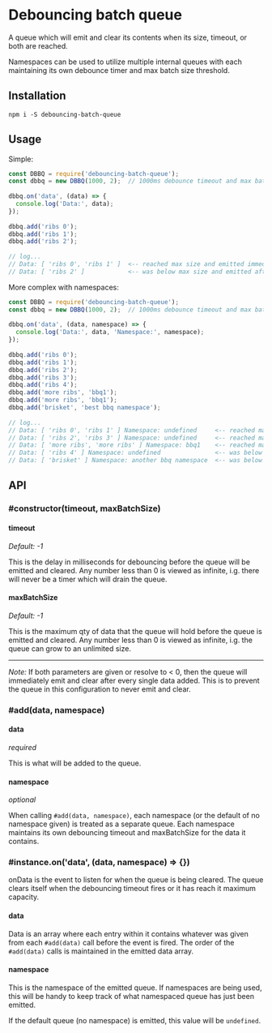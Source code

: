 # Debouncing batch queue

A queue which will emit and clear its contents when its size, timeout, or both are reached.

Namespaces can be used to
utilize multiple internal queues with each maintaining its own debounce timer and max batch size threshold. 

## Installation

`npm i -S debouncing-batch-queue`

## Usage

Simple:

```javascript
const DBBQ = require('debouncing-batch-queue');
const dbbq = new DBBQ(1000, 2);  // 1000ms debounce timeout and max batch size of 2
 
dbbq.on('data', (data) => {
  console.log('Data:', data);
});
 
dbbq.add('ribs 0');
dbbq.add('ribs 1');
dbbq.add('ribs 2');
 
// log...
// Data: [ 'ribs 0', 'ribs 1' ]  <-- reached max size and emitted immediately
// Data: [ 'ribs 2' ]            <-- was below max size and emitted after timeout
````

More complex with namespaces:

```javascript
const DBBQ = require('debouncing-batch-queue');
const dbbq = new DBBQ(1000, 2);  // 1000ms debounce timeout and max batch size of 2
 
dbbq.on('data', (data, namespace) => {
  console.log('Data:', data, 'Namespace:', namespace);
});
 
dbbq.add('ribs 0');
dbbq.add('ribs 1');
dbbq.add('ribs 2');
dbbq.add('ribs 3');
dbbq.add('ribs 4');
dbbq.add('more ribs', 'bbq1');
dbbq.add('more ribs', 'bbq1');
dbbq.add('brisket', 'best bbq namespace');
 
// log...
// Data: [ 'ribs 0', 'ribs 1' ] Namespace: undefined     <-- reached max size and emitted immediately
// Data: [ 'ribs 2', 'ribs 3' ] Namespace: undefined     <-- reached max size and emitted immediately
// Data: [ 'more ribs', 'more ribs' ] Namespace: bbq1    <-- reached max size and emitted immediately
// Data: [ 'ribs 4' ] Namespace: undefined               <-- was below max size and emitted after timeout
// Data: [ 'brisket' ] Namespace: another bbq namespace  <-- was below max size and emitted after timeout
```

## API

### #constructor(timeout, maxBatchSize)

#### timeout

*Default: -1*

This is the delay in milliseconds for debouncing before the queue will be emitted and cleared.
Any number less than 0 is viewed as infinite, i.g. there will never be a timer which will drain the queue.

#### maxBatchSize

*Default: -1*

This is the maximum qty of data that the queue will hold before the queue is emitted and cleared.
Any number less than 0 is viewed as infinite, i.g. the queue can grow to an unlimited size.

---

*Note:* If both parameters are given or resolve to < 0, then the queue will immediately emit and clear after every single data added.
This is to prevent the queue in this configuration to never emit and clear.

### #add(data, namespace)

#### data

*required*

This is what will be added to the queue.

#### namespace

*optional*

When calling `#add(data, namespace)`, each namespace (or the default of no namespace given) is
treated as a separate queue. Each namespace maintains its own debouncing timeout and maxBatchSize
for the data it contains.

### #instance.on('data', (data, namespace) => {})

onData is the event to listen for when the queue is being cleared. The queue clears itself when the debouncing timeout
fires or it has reach it maximum capacity.

#### data

Data is an array where each entry within it contains whatever was given from each `#add(data)` call before the event is fired.
The order of the `#add(data)` calls is maintained in the emitted data array.

#### namespace

This is the namespace of the emitted queue. If namespaces are being used, this will be handy to keep track
of what namespaced queue has just been emitted.

If the default queue (no namespace) is emitted, this value will be `undefined`. 
